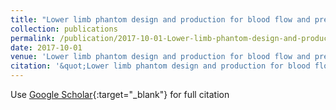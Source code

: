 ```yaml
---
title: "Lower limb phantom design and production for blood flow and pressure tests"
collection: publications
permalink: /publication/2017-10-01-Lower-limb-phantom-design-and-production-for-blood-flow-and-pressure-tests
date: 2017-10-01
venue: 'Lower limb phantom design and production for blood flow and pressure tests'
citation: '&quot;Lower limb phantom design and production for blood flow and pressure tests.&quot; Lower limb phantom design and production for blood flow and pressure tests, 2017.'
---
```

Use [Google Scholar](https://scholar.google.com/scholar?q=Lower+limb+phantom+design+and+production+for+blood+flow+and+pressure+tests){:target="_blank"} for full citation